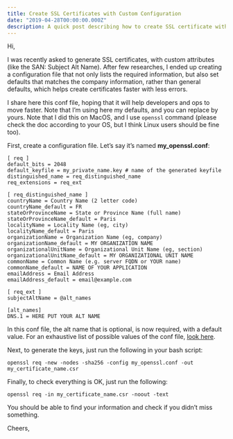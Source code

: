 ```yaml
---
title: Create SSL Certificates with Custom Configuration
date: "2019-04-28T00:00:00.000Z"
description: A quick post describing how to create SSL certificate with custom configuration, locally using openssl.
---
```


Hi,

I was recently asked to generate SSL certificates, with custom attributes (like the SAN: Subject Alt Name). After few researches, I ended up creating a configuration file that not only lists the required information, but also set defaults that matches the company information, rather than general defaults, which helps create certificates faster with less errors.

I share here this conf file, hoping that it will help developers and ops to move faster. Note that I’m using here my defaults, and you can replace by yours. Note that I did this on MacOS, and I use `openssl` command (please check the doc according to your OS, but I think Linux users should be fine too).

First, create a configuration file. Let’s say it’s named **my_openssl.conf**:

```
[ req ]
default_bits = 2048
default_keyfile = my_private_name.key # name of the generated keyfile
distinguished_name = req_distinguished_name
req_extensions = req_ext

[ req_distinguished_name ]
countryName = Country Name (2 letter code)
countryName_default = FR
stateOrProvinceName = State or Province Name (full name)
stateOrProvinceName_default = Paris
localityName = Locality Name (eg, city)
localityName_default = Paris
organizationName = Organization Name (eg, company)
organizationName_default = MY ORGANIZATION NAME
organizationalUnitName = Organizational Unit Name (eg, section)
organizationalUnitName_default = MY ORGANIZATIONAL UNIT NAME
commonName = Common Name (e.g. server FQDN or YOUR name)
commonName_default = NAME OF YOUR APPLICATION
emailAddress = Email Address
emailAddress_default = email@example.com

[ req_ext ]
subjectAltName = @alt_names

[alt_names]
DNS.1 = HERE PUT YOUR ALT NAME
```

In this conf file, the alt name that is optional, is now required, with a default value. For an exhaustive list of possible values of the conf file, [look here](https://github.com/openssl/openssl/blob/master/apps/openssl.cnf).

Next, to generate the keys, just run the following in your bash script:

`openssl req -new -nodes -sha256 -config my_openssl.conf -out my_certificate_name.csr`

Finally, to check everything is OK, just run the following:

`openssl req -in my_certificate_name.csr -noout -text`

You should be able to find your information and check if you didn’t miss something.

Cheers,
